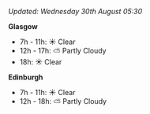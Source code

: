 *Updated: Wednesday 30th August 05:30*

**Glasgow**

* 7h - 11h: :sunny: Clear
* 12h - 17h: :partly_sunny: Partly Cloudy
* 18h: :sunny: Clear

**Edinburgh**

* 7h - 11h: :sunny: Clear
* 12h - 18h: :partly_sunny: Partly Cloudy
